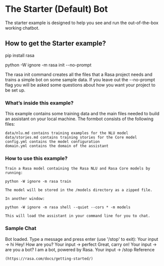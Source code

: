 # The Starter (Default) Bot

The starter example is designed to help you see and run the out-of-the-box working chatbot.

## How to get the Starter example?

pip install rasa

python -W ignore -m rasa init --no-prompt

The rasa init command creates all the files that a Rasa project needs and trains a simple bot on some sample data. If you leave out the --no-prompt flag you will be asked some questions about how you want your project to be set up.


### What’s inside this example?

This example contains some training data and the main files needed to build an assistant on your local machine. The formbot consists of the following files:

    data/nlu.md contains training examples for the NLU model
    data/stories.md contains training stories for the Core model
    config.yml contains the model configuration
    domain.yml contains the domain of the assistant
       

### How to use this example?    

    Train a Rasa model containing the Rasa NLU and Rasa Core models by running:

    python -W ignore -m rasa train

    The model will be stored in the /models directory as a zipped file.

    In another window:

    python -W ignore -m rasa shell --quiet --cors * -m models 

    This will load the assistant in your command line for you to chat.
    

### Sample Chat   


Bot loaded. Type a message and press enter (use '/stop' to exit): Your input -> hi Hey! How are you? Your input -> perfect Great, carry on! Your input -> are you a bot? I am a bot, powered by Rasa. Your input -> /stop
Reference

    (https://rasa.com/docs/getting-started/)
